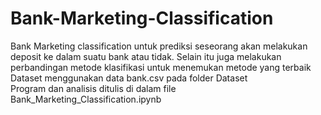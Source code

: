 # Bank-Marketing-Classification

Bank Marketing classification untuk prediksi seseorang akan melakukan deposit ke dalam suatu bank atau tidak. Selain itu juga melakukan perbandingan metode klasifikasi untuk menemukan metode yang terbaik <br>
Dataset menggunakan data bank.csv pada folder Dataset <br>
Program dan analisis ditulis di dalam file Bank_Marketing_Classification.ipynb
